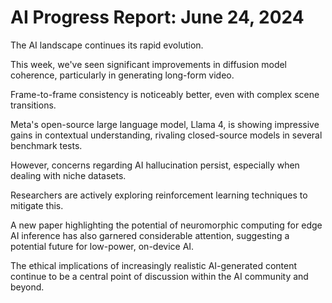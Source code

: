 # AI Progress Report: June 24, 2024

The AI landscape continues its rapid evolution.

This week, we've seen significant improvements in diffusion model coherence, particularly in generating long-form video.

Frame-to-frame consistency is noticeably better, even with complex scene transitions.

Meta's open-source large language model, Llama 4, is showing impressive gains in contextual understanding, rivaling closed-source models in several benchmark tests.

However, concerns regarding AI hallucination persist, especially when dealing with niche datasets.

Researchers are actively exploring reinforcement learning techniques to mitigate this.

A new paper highlighting the potential of neuromorphic computing for edge AI inference has also garnered considerable attention, suggesting a potential future for low-power, on-device AI.

The ethical implications of increasingly realistic AI-generated content continue to be a central point of discussion within the AI community and beyond.
